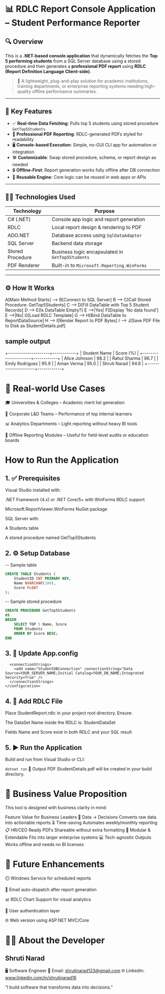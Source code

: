 # 📊 RDLC Report Console Application – Student Performance Reporter

## 🔍 Overview
This is a **.NET-based console application** that dynamically fetches the **Top 5 performing students** from a SQL Server database using a stored procedure and then generates a **professional PDF report** using **RDLC (Report Definition Language Client-side)**.

> 🎯 A lightweight, plug-and-play solution for academic institutions, training departments, or enterprise reporting systems needing high-quality offline performance summaries.

---

## 🧠 Key Features

- ✅ **Real-time Data Fetching**: Pulls top 5 students using stored procedure `GetTop5Students`
- 📄 **Professional PDF Reporting**: RDLC-generated PDFs styled for readability
- 🖥️ **Console-based Execution**: Simple, no-GUI CLI app for automation or integration
- 🛠️ **Customizable**: Swap stored procedure, schema, or report design as needed
- 🔒 **Offline-First**: Report generation works fully offline after DB connection
- 🔁 **Reusable Engine**: Core logic can be reused in web apps or APIs

---

## 👨‍💻 Technologies Used

| Technology       | Purpose                                      |
|------------------|----------------------------------------------|
| C# (.NET)        | Console app logic and report generation      |
| RDLC             | Local report design & rendering to PDF       |
| ADO.NET          | Database access using `SqlDataAdapter`       |
| SQL Server       | Backend data storage                         |
| Stored Procedure | Business logic encapsulated in `GetTop5Students` |
| PDF Renderer     | Built-in to `Microsoft.Reporting.WinForms`   |

---

## ⚙️ How It Works

A[Main Method Starts] --> B[Connect to SQL Server]
B --> C[Call Stored Procedure: GetTop5Students]
C --> D[Fill DataTable with Top 5 Student Records]
D --> E{Is DataTable Empty?}
E -->|Yes| F[Display 'No data found']
E -->|No| G[Load RDLC Template]
G --> H[Bind DataTable to ReportDataSource]
H --> I[Render Report to PDF Bytes]
I --> J[Save PDF File to Disk as StudentDetails.pdf]

## sample output
+---------------------+------------+
| Student Name        | Score (%)  |
+---------------------+------------+
| Alice Johnson       | 98.2       |
| Rahul Sharma        | 96.7       |
| Emily Rodriguez     | 95.9       |
| Aman Verma          | 95.0       |
| Shruti Narad        | 94.6       |
+---------------------+------------+


# 🧩 Real-world Use Cases
🎓 Universities & Colleges – Academic merit list generation

🏢 Corporate L&D Teams – Performance of top internal learners

📊 Analytics Departments – Light reporting without heavy BI tools

📎 Offline Reporting Modules – Useful for field-level audits or education boards

#  How to Run the Application
## 1. ✅ Prerequisites
Visual Studio installed with:

.NET Framework (4.x) or .NET Core/5+ with WinForms RDLC support

Microsoft.ReportViewer.WinForms NuGet package

SQL Server with:

A Students table

A stored procedure named GetTop5Students

## 2. ⚙️ Setup Database
-- Sample table
```sql
CREATE TABLE Students (
    StudentID INT PRIMARY KEY,
    Name NVARCHAR(100),
    Score FLOAT
);
```
-- Sample stored procedure
```sql
CREATE PROCEDURE GetTop5Students
AS
BEGIN
    SELECT TOP 5 Name, Score
    FROM Students
    ORDER BY Score DESC;
END
```
## 3. 📝 Update App.config
```<configuration>
  <connectionStrings>
    <add name="StudentDBConnection" connectionString="Data Source=YOUR_SERVER_NAME;Initial Catalog=YOUR_DB_NAME;Integrated Security=True" />
  </connectionStrings>
</configuration>
```
      
## 4. 📄 Add RDLC File
Place StudentReport.rdlc in your project root directory.
Ensure:

The DataSet Name inside the RDLC is: StudentDataSet

Fields Name and Score exist in both RDLC and your SQL result

## 5. ▶️ Run the Application
Build and run from Visual Studio or CLI:

```dotnet run```
🎉 Output PDF StudentDetails.pdf will be created in your build directory.

# 💼 Business Value Proposition
This tool is designed with business clarity in mind:

Feature	Value for Business Leaders
🧠 Data → Decisions	Converts raw data into actionable reports
⏳ Time-saving	Automates weekly/monthly reporting
📋 HR/CEO Ready PDFs	Shareable without extra formatting
🧩 Modular & Extendable	Fits into larger enterprise systems
💻 Tech-agnostic Outputs	Works offline and needs no BI licenses


# 🌱 Future Enhancements
⏲️ Windows Service for scheduled reports

📧 Email auto-dispatch after report generation

📊 RDLC Chart Support for visual analytics

🔐 User authentication layer

🌐 Web version using ASP.NET MVC/Core

# 🧑‍💻 About the Developer
## Shruti Narad
🖥️ Software Engineer
📧 Email: shrutinarad123@gmail.com
🌐 LinkedIn: www.linkedin.com/in/shrutinarad16

“I build software that transforms data into decisions.”

